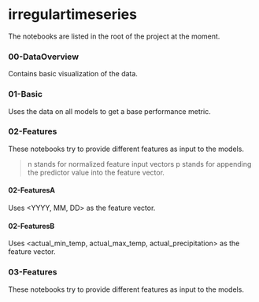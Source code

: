 # irregulartimeseries

The notebooks are listed in the root of the project at the moment.

### 00-DataOverview
Contains basic visualization of the data.

### 01-Basic
Uses the data on all models to get a base performance metric.


### 02-Features
These notebooks try to provide different features as input to the models.

> n stands for normalized feature input vectors
> p stands for appending the predictor value into the feature vector.

#### 02-FeaturesA
Uses <YYYY, MM, DD> as the feature vector.

#### 02-FeaturesB
Uses <actual_min_temp, actual_max_temp, actual_precipitation> as the feature vector.



### 03-Features
These notebooks try to provide different features as input to the models.